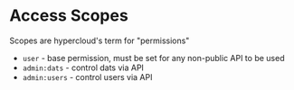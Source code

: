# Access Scopes

Scopes are hypercloud's term for "permissions"

- `user` - base permission, must be set for any non-public API to be used
- `admin:dats` - control dats via API
- `admin:users` - control users via API